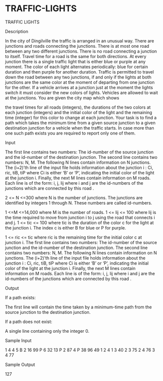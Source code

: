 # TRAFFIC-LIGHTS

TRAFFIC LIGHTS

Description

In the city of Dingilville the traffic is arranged in an unusual way. There are junctions and roads connecting the junctions. There is at most one road between any two different junctions. There is no road connecting a junction to itself. Travel time for a road is the same for both directions. At every junction there is a single traffic light that is either blue or purple at any moment. The color of each light alternates periodically: blue for certain duration and then purple for another duration. Traffic is permitted to travel down the road between any two junctions, if and only if the lights at both junctions are the same color at the moment of departing from one junction for the other. If a vehicle arrives at a junction just at the moment the lights switch it must consider the new colors of lights. Vehicles are allowed to wait at the junctions. You are given the city map which shows

the travel times for all roads (integers),
the durations of the two colors at each junction (integers)
and the initial color of the light and the remaining time (integer) for this color to change at each junction.
Your task is to find a path which takes the minimum time from a given source junction to a given destination junction for a vehicle when the traffic starts. In case more than one such path exists you are required to report only one of them.

Input

The first line contains two numbers: The id-number of the source junction and the id-number of the destination junction.
The second line contains two numbers: N, M.
The following N lines contain information on N junctions. The (i+2)’th line of the input file holds information about the junction i : Ci, ric, tiB, tiP where Ci is either ‘B’ or ‘P’, indicating the initial color of the light at the junction i.
Finally, the next M lines contain information on M roads. Each line is of the form: i, j, lij where i and j are the id-numbers of the junctions which are connected by this road .

2 <= N <=300 where N is the number of junctions. The junctions are identified by integers 1 through N. These numbers are called id-numbers.

1 <=M <=14,000 where M is the number of roads.
1 <= lij <= 100 where lij is the time required to move from junction i to j using the road that connects i and j.
1 <= tic <= 100 where tic is the duration of the color c for the light at the junction i. The index c is either B for blue or P for purple.

1 <= ric <= tic where ric is the remaining time for the initial color c at junction i.
The first line contains two numbers: The id-number of the source junction and the id-number of the destination junction.
The second line contains two numbers: N, M.
The following N lines contain information on N junctions. The (i+2)’th line of the input file holds information about the junction i : Ci, ric, tiB, tiP where Ci is either ‘B’ or ‘P’, indicating the initial color of the light at the junction i.
Finally, the next M lines contain information on M roads. Each line is of the form: i, j, lij where i and j are the id-numbers of the junctions which are connected by this road .

Output

If a path exists:

The first line will contain the time taken by a minimum-time path from the source junction to the destination junction.

If a path does not exist:

A single line containing only the integer 0.

Sample Input

1 4
4 5
B 2 16 99
P 6 32 13
P 2 87 4
P 38 96 49
1 2 4
1 3 40
2 3 75
2 4 76
3 4 77

Sample Output

127
